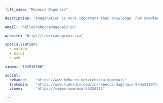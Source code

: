 ```yaml
---
full_name: "Rebecca Dagenais"

description: "Imagination is more important than knowledge. For knowledge is limited, whereas imagination embraces the entire world... -Albert Einstein"

email: "hello@rebeccadagenais.ca"

website: "http://rebeccadagenais.ca"

specialization:
  - motion
  - ux-ui
  - web

vimeo: "154918006"

social:
  behance:    "https://www.behance.net/rebecca_dagenais"
  linkedin:   "https://www.linkedin.com/in/rebecca-dagenais-9a4a2590?trk=nav_responsive_tab_profile_pic"
  vimeo:      "https://vimeo.com/user36330122"

---
```

